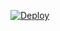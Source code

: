 [![Deploy](https://www.herokucdn.com/deploy/button.png)](https://dashboard.heroku.com/new?template=https://github.com/qhyc/HX)
